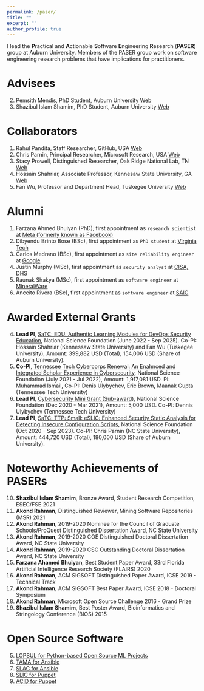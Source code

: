 ```yaml
---
permalink: /paser/
title: ""
excerpt: ""
author_profile: true
---
```


I lead the **P**ractical and **A**ctionable **S**oftware **E**ngineering **R**esearch (**PASER**) group at Auburn University. Members of the PASER group work on software engineering research problems that have implications for practitioners. 


Advisees
======
2. Pemsith Mendis, PhD Student, Auburn University [Web](https://pemsithmendis.com/)
1. Shazibul Islam Shamim, PhD Student, Auburn University [Web](https://shazibulislam.github.io/)


Collaborators
======
1. Rahul Pandita, Staff Researcher, GitHub, USA [Web](http://rahulpandita.me/)
2. Chris Parnin, Principal Researcher, Microsoft Research, USA [Web](http://chrisparnin.me/)
3. Stacy Prowell, Distinguished Researcher, Oak Ridge National Lab, TN [Web](https://www.ornl.gov/staff-profile/stacy-j-prowell)
4. Hossain Shahriar, Associate Professor, Kennesaw State University, GA [Web](http://ksuweb.kennesaw.edu/~hshahria/)
5. Fan Wu, Professor and Department Head, Tuskegee University [Web](https://www.tuskegee.edu/programs-courses/colleges-schools/cbis/computer-science/computer-science-faculty-staff/wu-fan-phd)

Alumni
======
1. Farzana Ahmed Bhuiyan (PhD), first appointment as `research scientist` at [Meta (formerly known as Facebook)](https://facebook.com)
2. Dibyendu Brinto Bose (BSc), first appointment as `PhD student` at [Virginia Tech](https://cs.vt.edu/)
3. Carlos Medrano (BSc), first appointment as `site reliability engineer` at [Google](https://sre.google/)
4. Justin Murphy (MSc), first appointment as `security analyst` at [CISA, DHS](https://www.cisa.gov/)
5. Raunak Shakya (MSc), first appointment as `software engineer` at [MineralWare](https://mineralware.com/)
6. Anceito Rivera (BSc), first appointment as `software engineer` at [SAIC](https://www.saic.com/)

Awarded External Grants
======

4. **Lead PI**, [SaTC: EDU: Authentic Learning Modules for DevOps Security Education](https://nsf.gov/awardsearch/showAward?AWD_ID=2209636&HistoricalAwards=false), National Science Foundation (June 2022 - Sep 2025). Co-PI: Hossain Shahriar (Kennessaw State University) and Fan Wu (Tuskegee University), Amount: 399,882 USD (Total), 154,006 USD (Share of Auburn University). 
3. **Co-PI**, [Tennessee Tech Cybercorps Renewal: An Enahnced and Integrated Scholar Experience in Cybersecurity](https://www.nsf.gov/awardsearch/showAward?AWD_ID=2043324), National Science Foundation (July 2021 - Jul 2022), Amount: 1,917,081 USD. PI: Muhammad Ismail, Co-PI: Denis Ulybychev, Eric Brown, Maanak Gupta (Tennessee Tech University) 
2. **Lead PI**, [Cybersecurity Mini Grant (Sub-award)](https://www.nsf.gov/awardsearch/showAward?AWD_ID=1730105), National Science Foundation (Dec 2020 - Mar 2021), Amount: 5,000 USD. Co-PI: Dennis Ulybychev (Tennessee Tech University) 
1. **Lead PI**, [SaTC: TTP: Small: eSLIC: Enhanced Security Static Analysis for Detecting Insecure Configuration Scripts](https://www.nsf.gov/awardsearch/showAward?AWD_ID=2026869), National Science Foundation (Oct 2020 - Sep 2023). Co-PI: Chris Parnin (NC State University), Amount: 444,720 USD (Total), 180,000 USD (Share of Auburn University). 


Noteworthy Achievements of PASERs 
======

10. **Shazibul Islam Shamim**, Bronze Award, Student Research Competition, ESEC/FSE 2021 
9. **Akond Rahman**, Distinguished Reviewer, Mining Software Repositories (MSR) 2021
8. **Akond Rahman**, 2019-2020 Nominee for the Council of Graduate Schools/ProQuest Distinguished Dissertation Award, NC State University
7. **Akond Rahman**, 2019-2020 COE Distinguished Doctoral Dissertation Award, NC State University
6. **Akond Rahman**, 2019-2020 CSC Outstanding Doctoral Dissertation Award, NC State University
5. **Farzana Ahamed Bhuiyan**, Best Student Paper Award, 33rd Florida Artificial Intelligence Research Society (FLAIRS) 2020 
4. **Akond Rahman**, ACM SIGSOFT Distinguished Paper Award, ICSE 2019 - Technical Track
3. **Akond Rahman**, ACM SIGSOFT Best Paper Award, ICSE 2018 - Doctoral Symposium
2. **Akond Rahman**, Microsoft Open Source Challenge 2016 - Grand Prize
1. **Shazibul Islam Shamim**, Best Poster Award, Bioinformatics and Stringology Conference (BIOS) 2015 


Open Source Software
======
5. [LOPSUL for Python-based Open Source ML Projects](https://github.com/paser-group/MLForensics) 
4. [TAMA for Ansible](https://hub.docker.com/r/talismanic/tama)
3. [SLAC for Ansible](https://hub.docker.com/r/akondrahman/slic_ansible)
2. [SLIC for Puppet](https://hub.docker.com/r/akondrahman/ruby_for_sp)
1. [ACID for Puppet](https://hub.docker.com/r/akondrahman/acid-puppet)
